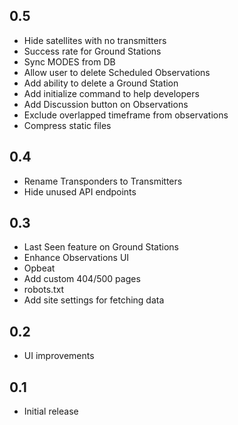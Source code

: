 ## 0.5

* Hide satellites with no transmitters
* Success rate for Ground Stations
* Sync MODES from DB
* Allow user to delete Scheduled Observations
* Add ability to delete a Ground Station
* Add initialize command to help developers
* Add Discussion button on Observations
* Exclude overlapped timeframe from observations
* Compress static files

## 0.4

* Rename Transponders to Transmitters
* Hide unused API endpoints

## 0.3

* Last Seen feature on Ground Stations
* Enhance Observations UI
* Opbeat
* Add custom 404/500 pages
* robots.txt
* Add site settings for fetching data

## 0.2

* UI improvements

## 0.1

* Initial release
